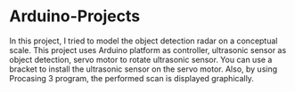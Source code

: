 # Arduino-Projects

In this project, I tried to model the object detection radar on a conceptual scale.
This project uses Arduino platform as controller,
ultrasonic sensor as object detection, servo motor to rotate ultrasonic sensor. You can use a bracket to install the ultrasonic sensor on the servo motor.
Also, by using Procasing 3 program, the performed scan is displayed graphically.
